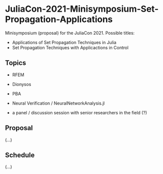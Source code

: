# JuliaCon-2021-Minisymposium-Set-Propagation-Applications

Minisymposium (proposal) for the JuliaCon 2021. Possible titles:

- Applications of Set Propagation Techniques in Julia
- Set Propagation Techniques with Applicactions in Control


## Topics

- RFEM
- Dionysos

- PBA
- Neural Verification / NeuralNetworkAnalysis.jl

- a panel / discussion session with senior researchers in the field (?)


## Proposal

(...)

## Schedule

(...)
